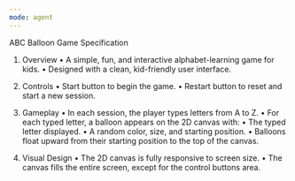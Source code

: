 ```yaml
---
mode: agent
---
```


ABC Balloon Game Specification

1. Overview
	•	A simple, fun, and interactive alphabet-learning game for kids.
	•	Designed with a clean, kid-friendly user interface.

2. Controls
	•	Start button to begin the game.
	•	Restart button to reset and start a new session.

3. Gameplay
	•	In each session, the player types letters from A to Z.
	•	For each typed letter, a balloon appears on the 2D canvas with:
	•	The typed letter displayed.
	•	A random color, size, and starting position.
	•	Balloons float upward from their starting position to the top of the canvas.

4. Visual Design
	•	The 2D canvas is fully responsive to screen size.
	•	The canvas fills the entire screen, except for the control buttons area.
